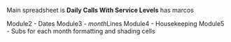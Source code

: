 Main spreadsheet is <b>Daily Calls With Service Levels</b> has marcos

Module2 - Dates
Module3 - <em>month</em>Lines
Module4 - Housekeeping
Module5 - Subs for each month formatting and shading cells
